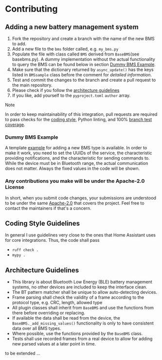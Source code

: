 # Contributing

## Adding a new battery management system

 1. Fork the repository and create a branch with the name of the new BMS to add.
 2. Add a new file to the `bms` folder called, e.g. `my_bms.py`
 3. Populate the file with class called `BMS` derived from `BaseBMS`(see basebms.py). A dummy implementation without the actual functionality to query the BMS can be found below in section [Dummy BMS Example](#dummy-bms-example).
 4. Make sure that the dictionary returned by `async_update()` has the keys listed in `BMSsample` class before the comment for *detailed information*.
 5. Test and commit the changes to the branch and create a pull request to the main repository.
 6. Please check if you follow the [architecture guidelines](#architecture-guidelines)
 7. If you like, add yourself to the `pyproject.toml` `author` array.

> [!NOTE]
> In order to keep maintainability of this integration, pull requests are required to pass checks for the [coding style](#coding-style-guidelines), Python linting, and 100% [branch test coverage](https://coverage.readthedocs.io/en/latest/branch.html#branch).

### Dummy BMS Example
A template [example](aiobmsble/bms/dummy_bms.py) for adding a new BMS type is available. In order to make it work, you need to set the UUIDs of the service, the characteristic providing notifications, and the characteristic for sending commands to. While the device must be in Bluetooth range, the actual communication does not matter. Always the fixed values in the code will be shown.

### Any contributions you make will be under the Apache-2.0 License

In short, when you submit code changes, your submissions are understood to be under the same [Apache-2.0](LICENSE) that covers the project. Feel free to contact the maintainers if that's a concern.

## Coding Style Guidelines

In general I use guidelines very close to the ones that Home Assistant uses for core integrations. Thus, the code shall pass
- `ruff check .`
- `mypy .`

## Architecture Guidelines
- This library is about Bluetooth Low Energy (BLE) battery management systems, no other devices are included to keep the interface clean.
- The BT pattern matcher shall be unique to allow auto-detecting devices.
- Frame parsing shall check the validity of a frame according to the protocol type, e.g. CRC, length, allowed type
- All plugin classes shall inherit from `BaseBMS` and use the functions from there before overriding or replacing.
- If available the data shall be read from the device, the `BaseBMS._add_missing_values()` functionality is only to have consistent data over all BMS types.
- Where possible, use the functions provided by the `BaseBMS` class.
- Tests shall use recorded frames from a real device to allow for adding new parsed values at a later point in time.

to be extended ...

